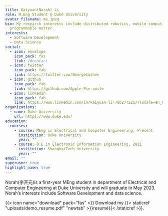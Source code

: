 ```yaml
---
title: Kaiyuan(Norah) Li
role: M.Eng Student @ Duke University
avatar_filename: me.jpeg
bio: My research interests include distributed robotics, mobile computing and
  programmable matter.
interests:
  - Software Development
  - Data Science
social:
  - icon: envelope
    icon_pack: fas
    link: /#contact
  - icon: twitter
    icon_pack: fab
    link: https://twitter.com/GeorgeCushen
  - icon: github
    icon_pack: fab
    link: https://github.com/Apple-Pie-smile
  - icon: linkedin
    icon_pack: fab
    link: https://www.linkedin.com/in/kaiyuan-li-78b277221/?locale=en_US
organizations:
  - name: Duke University
    url: https://www.duke.edu/
education:
  courses:
    - course: MEng in Electrical and Computer Engineering, Present
      institution: Duke University
      year: ""
    - course: B.E in Electronic Information Engineering, 2021
      institution: ShanghaiTech University
      year: ""
email: ""
superuser: true
highlight_name: true
---
```

Norah(李开元)is a first-year MEng student in department of Electrical and Computer Engineering at Duke University and will graduate in May 2023. Norah’s interests include Software Development and data science.

{{< icon name="download" pack="fas" >}} Download my {{< staticref "uploads/demo_resume.pdf" "newtab" >}}resumé{{< /staticref >}}.